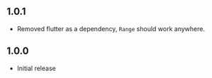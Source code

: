 ## 1.0.1
* Removed flutter as a dependency, `Range` should work anywhere. 
## 1.0.0
* Initial release
